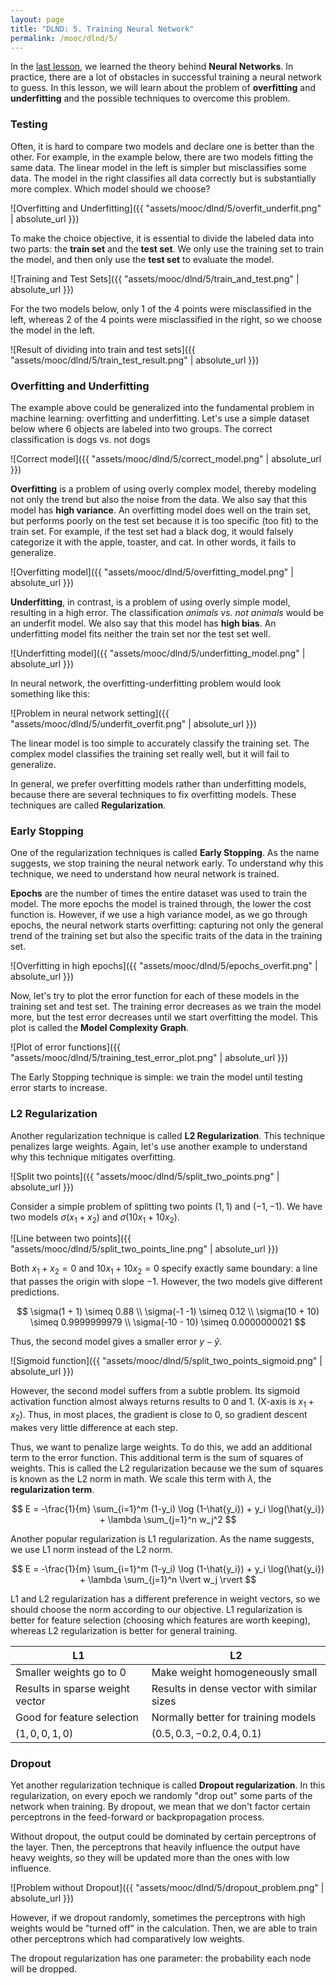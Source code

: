 ```yaml
---
layout: page
title: "DLND: 5. Training Neural Network"
permalink: /mooc/dlnd/5/
---
```


In the [last lesson](/mooc/dlnd/3), we learned the theory behind **Neural Networks**. In practice, there are a lot of obstacles in successful training a neural network to guess. In this lesson, we will learn about the problem of **overfitting** and **underfitting** and the possible techniques to overcome this problem.

### Testing

Often, it is hard to compare two models and declare one is better than the other. For example, in the example below, there are two models fitting the same data. The linear model in the left is simpler but misclassifies some data. The model in the right classifies all data correctly but is substantially more complex. Which model should we choose?

![Overfitting and Underfitting]({{ "assets/mooc/dlnd/5/overfit_underfit.png" | absolute_url }})

To make the choice objective, it is essential to divide the labeled data into two parts: the **train set** and the **test set**. We only use the training set to train the model, and then only use the **test set** to evaluate the model.

![Training and Test Sets]({{ "assets/mooc/dlnd/5/train_and_test.png" | absolute_url }})

For the two models below, only 1 of the 4 points were misclassified in the left, whereas 2 of the 4 points were misclassified in the right, so we choose the model in the left.

![Result of dividing into train and test sets]({{ "assets/mooc/dlnd/5/train_test_result.png" | absolute_url }})

### Overfitting and Underfitting

The example above could be generalized into the fundamental problem in machine learning: overfitting and underfitting. Let's use a simple dataset below where 6 objects are labeled into two groups. The correct classification is dogs vs. not dogs

![Correct model]({{ "assets/mooc/dlnd/5/correct_model.png" | absolute_url }})

**Overfitting** is a problem of using overly complex model, thereby modeling not only the trend but also the noise from the data. We also say that this model has **high variance**. An overfitting model does well on the train set, but performs poorly on the test set because it is too specific (too fit) to the train set.  For example, if the test set had a black dog, it would falsely categorize it with the apple, toaster, and cat. In other words, it fails to generalize.

![Overfitting model]({{ "assets/mooc/dlnd/5/overfitting_model.png" | absolute_url }})

 **Underfitting**, in contrast, is a problem of using overly simple model, resulting in a high error.  The classification *animals vs. not animals* would be an underfit model. We also say that this model has **high bias**. An underfitting model fits neither the train set nor the test set well.

![Underfitting model]({{ "assets/mooc/dlnd/5/underfitting_model.png" | absolute_url }})

In neural network, the overfitting-underfitting problem would look something like this:

![Problem in neural network setting]({{ "assets/mooc/dlnd/5/underfit_overfit.png" | absolute_url }})

The linear model is too simple to accurately classify the training set. The complex model classifies the training set really well, but it will fail to generalize.

In general, we prefer overfitting models rather than underfitting models, because there are several techniques to fix overfitting models. These techniques are called **Regularization**.

### Early Stopping

One of the regularization techniques is called **Early Stopping**. As the name suggests, we stop training the neural network early. To understand why this technique, we need to understand how neural network is trained.

**Epochs** are the number of times the entire dataset was used to train the model. The more epochs the model is trained through, the lower the cost function is. However, if we use a high variance model, as we go through epochs, the neural network starts overfitting: capturing not only the general trend of the training set but also the specific traits of the data in the training set.

![Overfitting in high epochs]({{ "assets/mooc/dlnd/5/epochs_overfit.png" | absolute_url }})

Now, let's try to plot the error function for each of these models in the training set and test set. The training error decreases as we train the model more, but the test error decreases until we start overfitting the model. This plot is called the **Model Complexity Graph**.

![Plot of error functions]({{ "assets/mooc/dlnd/5/training_test_error_plot.png" | absolute_url }})

The Early Stopping technique is simple: we train the model until testing error starts to increase.

### L2 Regularization

Another regularization technique is called **L2 Regularization**. This technique penalizes large weights. Again, let's use another example to understand why this technique mitigates overfitting.

![Split two points]({{ "assets/mooc/dlnd/5/split_two_points.png" | absolute_url }})

Consider a simple problem of splitting two points $(1, 1)$ and $(-1, -1)$. We have two models $\sigma(x_1 + x_2)$ and $\sigma(10x_1 + 10x_2)$.

![Line between two points]({{ "assets/mooc/dlnd/5/split_two_points_line.png" | absolute_url }})

Both $x_1 + x_2 = 0$ and $10x_1 + 10x_2 = 0$ specify exactly same boundary: a line that passes the origin with slope $-1$. However, the two models give different predictions.

$$
\sigma(1 + 1) \simeq 0.88 \\
\sigma(-1 -1) \simeq 0.12 \\
\sigma(10 + 10) \simeq 0.9999999979 \\
\sigma(-10 - 10) \simeq 0.0000000021
$$

Thus, the second model gives a smaller error $y - \hat{y}$.

![Sigmoid function]({{ "assets/mooc/dlnd/5/split_two_points_sigmoid.png" | absolute_url }})

However, the second model suffers from a subtle problem. Its sigmoid activation function almost always returns results to 0 and 1. (X-axis is $x_1 + x_2$). Thus, in most places, the gradient is close to 0, so gradient descent makes very little difference at each step.

Thus, we want to penalize large weights. To do this, we add an additional term to the error function. This additional term is the sum of squares of weights. This is called the L2 regularization because we the sum of squares is known as the L2 norm in math. We scale this term with $\lambda$, the **regularization term**.

$$
E = -\frac{1}{m} \sum_{i=1}^m (1-y_i) \log (1-\hat{y_i}) + y_i \log(\hat{y_i}) + \lambda \sum_{j=1}^n w_j^2
$$

Another popular regularization is L1 regularization. As the name suggests, we use L1 norm instead of the L2 norm.

$$
E = -\frac{1}{m} \sum_{i=1}^m (1-y_i) \log (1-\hat{y_i}) + y_i \log(\hat{y_i}) + \lambda \sum_{j=1}^n \lvert w_j \rvert
$$

L1 and L2 regularization has a different preference in weight vectors, so we should choose the norm according to our objective. L1 regularization is better for feature selection (choosing which features are worth keeping), whereas L2 regularization is better for general training.

| L1                              | L2                                         |
| ------------------------------- | ------------------------------------------ |
| Smaller weights go to $0$       | Make weight homogeneously small            |
| Results in sparse weight vector | Results in dense vector with similar sizes |
| Good for feature selection      | Normally better for training models        |
| $(1, 0, 0, 1, 0)$               | $(0.5, 0.3, -0.2, 0.4, 0.1)$               |



### Dropout

Yet another regularization technique is called **Dropout regularization**. In this regularization, on every epoch we randomly "drop out" some parts of the network when training. By dropout, we mean that we don't factor certain perceptrons in the feed-forward or backpropagation process.

Without dropout, the output could be dominated by certain perceptrons of the layer. Then, the perceptrons that heavily influence the output have heavy weights, so they will be updated more than the ones with low influence.

![Problem without Dropout]({{ "assets/mooc/dlnd/5/dropout_problem.png" | absolute_url }})

However, if we dropout randomly, sometimes the perceptrons with high weights would be "turned off" in the calculation. Then, we are able to train other perceptrons which had comparatively low weights.

The dropout regularization has one parameter: the probability each node will be dropped.

